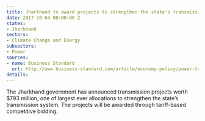 ```yaml
---
title: Jharkhand to award projects to strengthen the state's transmission system
date: 2017-10-04 00:00:00 Z
states:
- Jharkhand
sectors:
- Climate Change and Energy
subsectors:
- Power
sources:
- name: Business Standard
  url: http://www.business-standard.com/article/economy-policy/power-transmission-picks-up-pace-with-jharkhand-coming-up-with-tender-117092600441_1.html
details: 
---
```


The Jharkhand government has announced transmission projects worth $793 million, one of largest ever allocations to strengthen the state’s transmission system. The projects will be awarded through tariff-based competitive bidding. 
